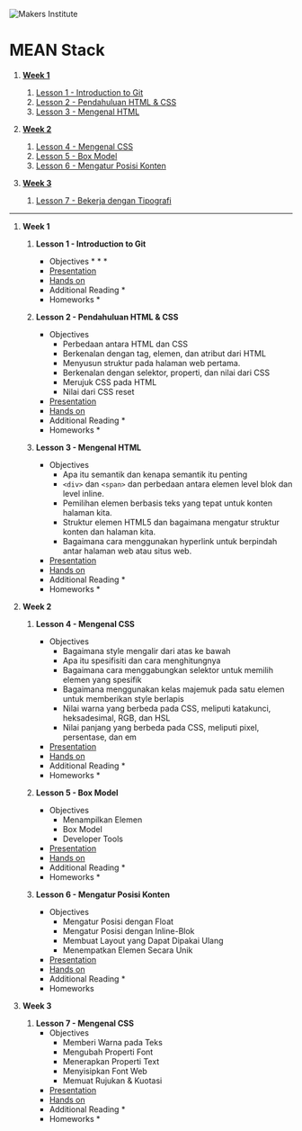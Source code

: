 ![Makers Institute](https://makersinstitute.id/img/logo-makersinstitute.png)

# MEAN Stack 

1. [**Week 1**](#week-1)
    1. [Lesson 1 - Introduction to Git](#lesson-1)
    1. [Lesson 2 - Pendahuluan HTML &amp; CSS](#lesson-2)
    1. [Lesson 3 - Mengenal HTML](#lesson-3)

1. [**Week 2**](#week-2)
    1. [Lesson 4 - Mengenal CSS](#lesson-4)
    1. [Lesson 5 - Box Model](#lesson-5)
    1. [Lesson 6 - Mengatur Posisi Konten](#lesson-6)

1. [**Week 3**](#week-3)
    1. [Lesson 7 - Bekerja dengan Tipografi](#lesson-7)

<hr>

1. **Week 1**<a name="week-1"></a>
    1. **Lesson 1 - Introduction to Git**<a name="lesson-1"></a>
        * Objectives
            * 
            * 
            * 
        * [Presentation](week-1/lesson-1/introduction-to-git.pdf)
        * [Hands on]()
        * Additional Reading
            * 
        * Homeworks
            * 

    1. **Lesson 2 - Pendahuluan HTML &amp; CSS**<a name="lesson-2"></a>
        * Objectives
			* Perbedaan antara HTML dan CSS
			* Berkenalan dengan tag, elemen, dan atribut dari HTML
			* Menyusun struktur pada halaman web pertama.
			* Berkenalan dengan selektor, properti, dan nilai dari CSS
			* Merujuk CSS pada HTML
			* Nilai dari CSS reset
        * [Presentation]()
        * [Hands on]()
        * Additional Reading
            * 
        * Homeworks
            * 

    1. **Lesson 3 - Mengenal HTML**<a name="lesson-3"></a>
        * Objectives
			* Apa itu semantik dan kenapa semantik itu penting
			* `<div>` dan `<span>` dan perbedaan antara elemen level blok dan level inline.
			* Pemilihan elemen berbasis teks yang tepat untuk konten halaman kita.
			* Struktur elemen HTML5 dan bagaimana mengatur struktur konten dan halaman kita.
			* Bagaimana cara menggunakan hyperlink untuk berpindah antar halaman web atau situs web.
        * [Presentation]()
        * [Hands on]()
        * Additional Reading
            * 
        * Homeworks
            * 

1. **Week 2**<a name="week-2"></a>
    1. **Lesson 4 - Mengenal CSS**<a name="lesson-4"></a>
        * Objectives
			* Bagaimana style mengalir dari atas ke bawah
			* Apa itu spesifisiti dan cara menghitungnya
			* Bagaimana cara menggabungkan selektor untuk memilih elemen yang spesifik
			* Bagaimana menggunakan kelas majemuk pada satu elemen untuk memberikan style berlapis
			* Nilai warna yang berbeda pada CSS, meliputi katakunci, heksadesimal, RGB, dan HSL
			* Nilai panjang yang berbeda pada CSS, meliputi pixel, persentase, dan em
        * [Presentation]()
        * [Hands on]()
        * Additional Reading
            * 
        * Homeworks
            * 

    1. **Lesson 5 - Box Model**<a name="lesson-5"></a>
        * Objectives
			* Menampilkan Elemen
			* Box Model
			* Developer Tools
        * [Presentation](week-2/lesson-5/box-model.pdf)
        * [Hands on](week-2/lesson-5/box-model.md)
        * Additional Reading
            * 
        * Homeworks
            * 

    1. **Lesson 6 - Mengatur Posisi Konten**<a name="lesson-6"></a>
        * Objectives
			* Mengatur Posisi dengan Float
			* Mengatur Posisi dengan Inline-Blok
			* Membuat Layout yang Dapat Dipakai Ulang
			* Menempatkan Elemen Secara Unik
        * [Presentation](week-2/lesson-6/mengatur-posisi-konten.pdf)
        * [Hands on](week-2/lesson-6/mengatur-posisi-konten.md)
        * Additional Reading
            * 
        * Homeworks

1. **Week 3**<a name="week-3"></a>
    1. **Lesson 7 - Mengenal CSS**<a name="lesson-7"></a>
        * Objectives
			* Memberi Warna pada Teks
			* Mengubah Properti Font
			* Menerapkan Properti Text
			* Menyisipkan Font Web
			* Memuat Rujukan &amp; Kuotasi
        * [Presentation](week-3/lesson-7/bekerja-dengan-tipografi.pdf)
        * [Hands on](week-3/lesson-7/bekerja-dengan-tipografi.md)
        * Additional Reading
            * 
        * Homeworks
            * 